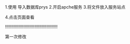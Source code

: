 1.使用 导入数据库prys 
2.开启apche服务
3.将文件放入服务站点

4.点击页面查看

!!!!!!!!!!!!!!!!!!!!!!!!!!!!!!!!!!!!!!!!!!!

第一次修改

